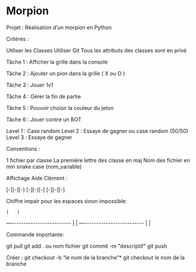 <h1> Morpion</h1>
Projet : Réalisation d’un morpion en Python

Critères : 

Utiliser les Classes 
Utiliser Git
Tous les attributs des classes sont en privé


Tâche 1 : Afficher la grille dans la console

Tâche 2 : Ajouter un pion dans la grille ( X ou O ) 

Tâche 3 : Jouer 1v1

Tâche 4 : Gérer la fin de partie

Tâche 5 : Pouvoir choisir la couleur du jeton

Tâche 6 : Jouer contre un BOT

Level 1 : Case random
Level 2 : Essaye de gagner ou case random (50/50)
Level 3 : Essaye de gagner



Conventions : 

1 fichier par classe
La première lettre des classe en maj
Nom des fichier en min
snake case (nom_variable)














Affichage Aide Clément : 


[-][-][-]
[-][-][-]
[-][-][-]


Chiffre impair pour les espaces sinon impossible:


	|	|
—-------------------------
	|	|
—-------------------------
	|	|



Commande importante:

git pull
git add . ou nom fichier
git commit -m "descriptif"
git push

Créer : git checkout -b “le nom de la branche”*
git checkout le nom de la branche
